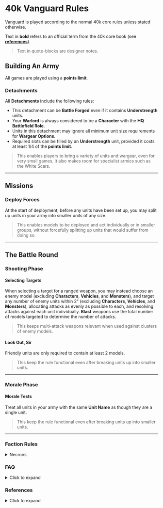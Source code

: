 # 40k Vanguard Rules

Vanguard is played according to the normal 40k core rules unless stated otherwise.

Text in **bold** refers to an official term from the 40k core book (see [**references**](https://github.com/JoshuaCarter/Vanguard-40k/blob/main/VanguardCoreRules.md#references)).

> Text in quote-blocks are designer notes.

## Building An Army

All games are played using a **points limit**.

### Detachments

All **Detachments** include the following rules:

- This detachment can be **Battle Forged** even if it contains **Understrength** units.
- Your **Warlord** is always considered to be a **Character** with the **HQ** **Battlefield Role**.
- Units in this detachment may ignore all minimum unit size requirements for **Wargear Options**.
- Required slots can be filled by an **Understrength** unit, provided it costs at least 1/4 of the **points limit**.

> This enables players to bring a variety of units and wargear, even for very small games. It also makes room for specialist armies such as the White Scars.

---

## Missions

### Deploy Forces

At the start of deployment, before any units have been set up, you may split up units in your army into smaller units of any size.

> This enables models to be deployed and act individually or in smaller groups, without forcefully splitting up units that would suffer from doing so.

---

## The Battle Round

### Shooting Phase

#### Selecting Targets

When selecting a target for a ranged weapon, you may instead choose an enemy model (excluding **Characters**, **Vehicles**, and **Monsters**), and target any number of enemy units within 2" (excluding **Characters**, **Vehicles**, and **Monsters**), allocating attacks as evenly as possible to each, and resolving attacks against each unit individually. **Blast** weapons use the total number of models targeted to determine the number of attacks.

> This keeps multi-attack weapons relevant when used against clusters of enemy models.

#### Look Out, Sir

Friendly units are only required to contain at least 2 models.

> This keep the rule functional even after breaking units up into smaller units.

---

### Morale Phase

#### Morale Tests

Treat all units in your army with the same **Unit Name** as though they are a single unit.

> This keep the rule functional even after breaking units up into smaller units.

---

### Faction Rules

<details>
  <summary>Necrons</summary>

---

#### Reanimation Protocols

Reanimation Protocols *always* activates when a model with this ability is destroyed.

Successful Reanimation Protocol rolls go into a dice pool that is shared between all models with the destroyed model's ***Unit Name***. This pool persists until the end of the phase.

Until the end of the phase, any time you add dice to a pool, you can immediately use the dice in that pool to reanimate destroyed models with the same ***Unit Name*** as that pool, provided they were destroyed during this phase.

At the end of each phase, all dice in all pools are discarded.

> Reanimation Protocol isn't easily translated for Vanguard, but this keeps the odds of reanimating fairly consistent with the normal rules. It would be a good idea to mark the location of destroyed units until the end of the phase.

---

</details>

### FAQ

<details>
  <summary>Click to expand</summary>

---

#### *Q: I found a rule that doesn't work in Vanguard, what should I do?*

A: Let us know by [rasing an issue](https://github.com/JoshuaCarter/Vanguard-40k/issues/new) (the more info the better).

---

#### *Q: Can I use a BattleField Size of 22"x30" (like Kill Team)?*

A: Yes, provided your opponent agrees.

---

#### *Q: Is there a minimum/maximum points limit?*

A: Vanguard allows for games of any size, however 150 points is the recommended minimum.

---

</details>

### References

<details>
  <summary>Click to expand</summary>

---

| Term | Core Book Page # |
| --- | --- |
| **Battlefield Role** | 247 |
| **Battle Forged** | 244 |
| **Blast** | 218 |
| **Combat Attrition Test** | 233 |
| **Detachment** | 246 |
| **Half-strength** | 201 |
| **HQ** | 247 |
| **Look Out, Sir** | 219 |
| **Morale Test** | 233 |
| **Deploy Forces** | 236 |
| **Points Limit** | 241 |
| **Selecting Targets** | 216 |
| **Starting Strength** | 201 |
| **Understrength** | 241 |
| **Unit Coherency** | 198 |
| **Unit Name** | 202 |
| **Visible** | 216 |
| **Wargear Options** | 203 |
| **Warlord** | 238 |
</details>
